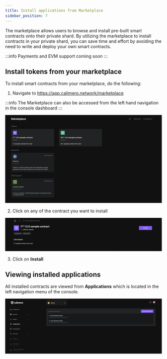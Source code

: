 ```yaml
---
title: Install applications from Marketplace
sidebar_position: 7
---
```


The marketplace allows users to browse and install pre-built smart contracts onto their private shard. By utilizing the marketplace to install contracts in your private shard, you can save time and effort by avoiding the need to write and deploy your own smart contracts. 


:::info
Payments and EVM support coming soon
:::


## Install tokens from your marketplace

To install smart contracts from your marketplace, do the following:

1. Navigate to https://app.calimero.network/marketplace

:::info
The Marketplace can also be accessed from the left hand navigation in the console dashboard
:::


![](../../static/img/marketplace.png)

2. Click on any of the contract you want to install

![](../../static/img/ft_marketplace.png)

3. Click on **Install**


## Viewing  installed applications

All installed contracts are viewed from **Applications** which is located in the left navigation menu of the console.

![](../../static/img/applications.png)



